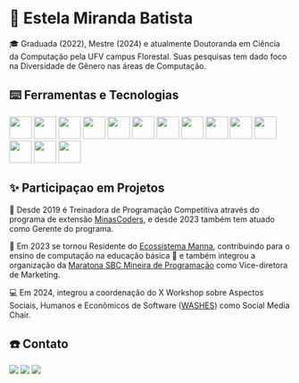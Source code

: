 # 🦄 Estela Miranda Batista

🎓 Graduada (2022), Mestre (2024) e atualmente Doutoranda em Ciência da Computação pela UFV campus Florestal. Suas pesquisas tem dado foco na Diversidade de Gênero nas áreas de Computação.


## ⌨️ Ferramentas e Tecnologias

<img src="https://cdn.jsdelivr.net/gh/devicons/devicon@latest/icons/python/python-original.svg" width="40" height="40"/> <img src="https://cdn.jsdelivr.net/gh/devicons/devicon@latest/icons/c/c-original.svg" width="40" height="40"/> <img src="https://cdn.jsdelivr.net/gh/devicons/devicon@latest/icons/cplusplus/cplusplus-original.svg" width="40" height="40"/> <img src="https://cdn.jsdelivr.net/gh/devicons/devicon@latest/icons/html5/html5-original.svg" width="40" height="40"/> <img src="https://cdn.jsdelivr.net/gh/devicons/devicon@latest/icons/css3/css3-original.svg" width="40" height="40"/> <img src="https://cdn.jsdelivr.net/gh/devicons/devicon@latest/icons/flask/flask-original.svg" width="40" height="40"/> <img src="https://cdn.jsdelivr.net/gh/devicons/devicon@latest/icons/godot/godot-original.svg" width="40" height="40"/> <img src="https://cdn.jsdelivr.net/gh/devicons/devicon@latest/icons/github/github-original.svg" width="40" height="40"/> <img src="https://cdn.jsdelivr.net/gh/devicons/devicon@latest/icons/vscode/vscode-original.svg" width="40" height="40"/> <img src="https://cdn.jsdelivr.net/gh/devicons/devicon@latest/icons/jupyter/jupyter-original.svg" width="40" height="40"/> <img src="https://cdn.jsdelivr.net/gh/devicons/devicon@latest/icons/trello/trello-original.svg" width="40" height="40"/> <img src="https://cdn.jsdelivr.net/gh/devicons/devicon@latest/icons/gimp/gimp-original.svg" width="40" height="40"/> <img src="https://cdn.jsdelivr.net/gh/devicons/devicon@latest/icons/canva/canva-original.svg" width="40" height="40"/> <img src="https://cdn.jsdelivr.net/gh/devicons/devicon@latest/icons/illustrator/illustrator-plain.svg" width="40" height="40"/>

## ✨️ Participaçao em Projetos

💚 Desde 2019 é Treinadora de Programação Competitiva através do programa de extensão [MinasCoders](https://minascoders.caf.ufv.br/), e desde 2023 também tem atuado como Gerente do programa.

🚀 Em 2023 se tornou Residente do [Ecossistema Manna](https://manna.team/), contribuindo para o ensino de computação na educação básica 🎨 e também integrou a organização da [Maratona SBC Mineira de Programação](https://mineira.sbc.org.br/) como Vice-diretora de Marketing.

💻 Em 2024, integrou a coordenação do X Workshop sobre Aspectos Sociais, Humanos e Econômicos de Software ([WASHES](https://linktr.ee/washescommunity)) como Social Media Chair.


## ☎️ Contato

<a href="https://www.instagram.com/estela.pendragon/" target="_blank"><img loading="lazy" src="https://img.shields.io/badge/-Instagram-%23E4405F?style=for-the-badge&logo=instagram&logoColor=white" target="_blank"></a>
<a href = "mailto:contato@estelambatista@gmail.com"><img loading="lazy" src="https://img.shields.io/badge/Gmail-D14836?style=for-the-badge&logo=gmail&logoColor=white" target="_blank"></a>
<a href="https://www.linkedin.com/in/estelamirandabatista/" target="_blank"><img loading="lazy" src="https://img.shields.io/badge/-LinkedIn-%230077B5?style=for-the-badge&logo=linkedin&logoColor=white" target="_blank"></a>